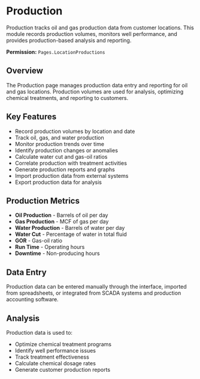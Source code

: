 # Production

Production tracks oil and gas production data from customer locations. This module records production volumes, monitors well performance, and provides production-based analysis and reporting.

**Permission:** `Pages.LocationProductions`

## Overview

The Production page manages production data entry and reporting for oil and gas locations. Production volumes are used for analysis, optimizing chemical treatments, and reporting to customers.

## Key Features

* Record production volumes by location and date
* Track oil, gas, and water production
* Monitor production trends over time
* Identify production changes or anomalies
* Calculate water cut and gas-oil ratios
* Correlate production with treatment activities
* Generate production reports and graphs
* Import production data from external systems
* Export production data for analysis

## Production Metrics

* **Oil Production** - Barrels of oil per day
* **Gas Production** - MCF of gas per day
* **Water Production** - Barrels of water per day
* **Water Cut** - Percentage of water in total fluid
* **GOR** - Gas-oil ratio
* **Run Time** - Operating hours
* **Downtime** - Non-producing hours

## Data Entry

Production data can be entered manually through the interface, imported from spreadsheets, or integrated from SCADA systems and production accounting software.

## Analysis

Production data is used to:
* Optimize chemical treatment programs
* Identify well performance issues
* Track treatment effectiveness
* Calculate chemical dosage rates
* Generate customer production reports

